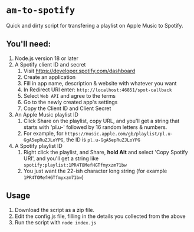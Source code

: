 # `am-to-spotify`

Quick and dirty script for transfering a playlist on Apple Music to Spotify.

## You'll need:

1. Node.js version 18 or later
2. A Spotify client ID and secret
    1. Visit https://developer.spotify.com/dashboard
    2. Create an application
    3. Fill in app name, description & website with whatever you want
    4. In Redirect URI enter: `http://localhost:46851/spot-callback`
    5. Select `Web API` and agree to the terms
    6. Go to the newly created app's settings
    7. Copy the Client ID and Client Secret
3. An Apple Music playlist ID
    1. Click Share on the playlist, copy URL, and you'll get a string that starts with 'pl.u-' followed by 16 random letters & numbers.
    2. For example, for `https://music.apple.com/gb/playlist/pl.u-GgA5epRuZJLoYPG`, the ID is `pl.u-GgA5epRuZJLoYPG`
4. A Spotify playlist ID
    1. Right click the playlist, and Share, **hold Alt** and select 'Copy Spotify URI', and you'll get a string like `spotify:playlist:1PR4TOMefHGTfmyxzm71bw`
    2. You just want the 22-ish character long string (for example `1PR4TOMefHGTfmyxzm71bw`)

## Usage

1. Download the script as a zip file.
2. Edit the config.js file, filling in the details you collected from the above
3. Run the script with `node index.js`